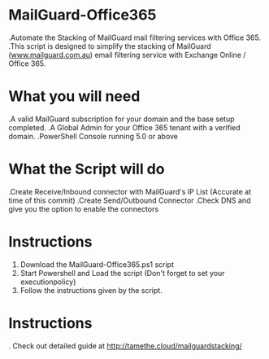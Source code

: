 # MailGuard-Office365
.Automate the Stacking of MailGuard mail filtering services with Office 365.
.This script is designed to simplify the stacking of MailGuard (www.mailguard.com.au) email filtering service with Exchange Online / Office 365.

# What you will need
.A valid MailGuard subscription for your domain and the base setup completed.
.A Global Admin for your Office 365 tenant with a verified domain.
.PowerShell Console running 5.0 or above


# What the Script will do
.Create Receive/Inbound connector with MailGuard's IP List (Accurate at time of this commit)
.Create Send/Outbound Connector
.Check DNS and give you the option to enable the connectors

# Instructions
1. Download the MailGuard-Office365.ps1 script
2. Start Powershell and Load the script (Don't forget to set your executionpolicy)
3. Follow the instructions given by the script.

# Instructions
. Check out detailed guide at http://tamethe.cloud/mailguardstacking/

